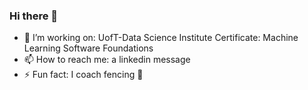 ### Hi there 👋

- 🔭 I’m working on: UofT-Data Science Institute Certificate: Machine Learning Software Foundations
- 📫 How to reach me: a linkedin message
- ⚡ Fun fact: I coach fencing 🤺
